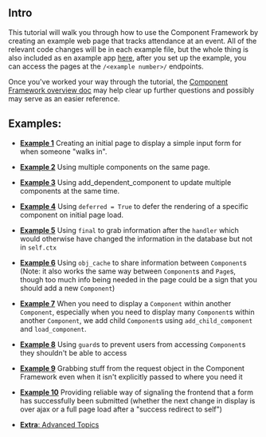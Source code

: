 ## Intro

This tutorial will walk you through how to use the Component Framework by
creating an example web page that tracks attendance at an event. All of the
relevant code changes will be in each example file, but the whole thing is
also included as en axample app [here](../../example/README.md), after you
set up the example, you can access the pages at the `/<example number>/`
endpoints.

Once you've worked your way through the tutorial, the
[Component Framework overview doc](../README.md) may help clear up further
questions and possibly may serve as an easier reference.

## Examples:

* [**Example 1**](01_basic_view.md) Creating an initial page to display a
  simple input form for when someone "walks in".

* [**Example 2**](02_add_second_component.md) Using multiple components on
  the same page.

* [**Example 3**](03_dependent_components.md) Using add_dependent_component
  to update multiple components at the same time.

* [**Example 4**](04_deferring_components.md) Using `deferred = True` to
  defer the rendering of a specific component on initial page load.

* [**Example 5**](05_using_final.md) Using `final` to grab information after
  the `handler` which would otherwise have changed the information in the
  database but not in `self.ctx`

* [**Example 6**](06_object_cache.md) Using `obj_cache` to share information
  between `Component`s (Note: it also works the same way between
  `Component`s and `Page`s, though too much info being needed in the page
  could be a sign that you should add a new `Component`)

* [**Example 7**](07_child_components.md) When you need to display a
  `Component` within another `Component`, especially when you need to
  display many `Component`s within another `Component`, we add child
  `Component`s using `add_child_component` and `load_component`.

* [**Example 8**](08_guarding_components.md) Using `guard`s to prevent users
  from accessing `Component`s they shouldn't be able to access

* [**Example 9**](09_working_with_request.md) Grabbing stuff from the
  request object in the Component Framework even when it isn't explicitly
  passed to where you need it


* [**Example 10**](10_success_messages.md) Providing reliable way of
  signaling the frontend that a form has successfully been submitted
  (whether the next change in display is over ajax or a full page load after
  a "success redirect to self")

* [**Extra**: Advanced Topics](../advanced_topics.md)
